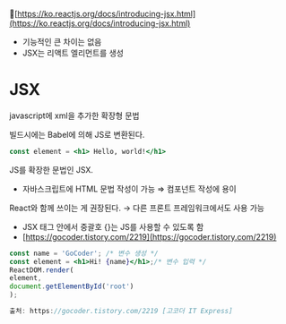🔗[https://ko.reactjs.org/docs/introducing-jsx.html](https://ko.reactjs.org/docs/introducing-jsx.html)

- 기능적인 큰 차이는 없음
- JSX는 리액트 엘리먼트를 생성

# JSX

javascript에 xml을 추가한 확장형 문법

빌드시에는 Babel에 의해 JS로 변환된다.

```jsx
const element = <h1> Hello, world!</h1>
```

JS를 확장한 문법인 JSX.

- 자바스크립트에 HTML 문법 작성이 가능 ⇒ 컴포넌트 작성에 용이

React와 함께 쓰이는 게 권장된다. → 다른 프론트 프레임워크에서도 사용 가능

- JSX 태그 안에서 중괄호 {}는 JS를 사용할 수 있도록 함
- [https://gocoder.tistory.com/2219](https://gocoder.tistory.com/2219)

```jsx
const name = 'GoCoder'; /* 변수 생성 */
const element = <h1>Hi! {name}</h1>;/* 변수 입력 */
ReactDOM.render(
element,
document.getElementById('root')
);

출처: https://gocoder.tistory.com/2219 [고코더 IT Express]
```